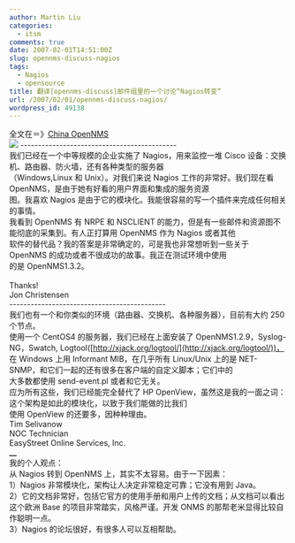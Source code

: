 ```yaml
---
author: Martin Liu
categories:
  - itsm
comments: true
date: 2007-02-01T14:51:00Z
slug: opennms-discuss-nagios
tags:
  - Nagios
  - opensource
title: 翻译[opennms-discuss]邮件组里的一个讨论“Nagios转变”
url: /2007/02/01/opennms-discuss-nagios/
wordpress_id: 49138
---
```


全文在＝》[China OpenNMS](http://opennms.blogspot.com/2007/01/opennms.html)<br />[![](http://www.opennms.org/images/thumb/a/a3/Untitled.PNG/800px-Untitled.PNG)](http://www.opennms.org/images/thumb/a/a3/Untitled.PNG/800px-Untitled.PNG) --------------------------------------------<br />我们已经在一个中等规模的企业实施了 Nagios，用来监控一堆 Cisco 设备：交换机、路由器、防火墙，还有各种类型的服务器<br />（Windows,Linux 和 Unix）。对我们来说 Nagios 工作的非常好。我们现在看 OpenNMS，是由于她有好看的用户界面和集成的服务资源<br />图。我喜欢 Nagios 是由于它的模块化。我能很容易的写一个插件来完成任何相关的事情。<br />我看到 OpenNMS 有 NRPE 和 NSCLIENT 的能力，但是有一些邮件和资源图不能彻底的采集到。有人正打算用 OpenNMS 作为 Nagios 或者其他<br />软件的替代品？我的答案是非常确定的，可是我也非常想听到一些关于 OpenNMS 的成功或者不很成功的故事。我正在测试环境中使用<br />的是 OpenNMS1.3.2。<br /><br />Thanks!<br />Jon Christensen<br />--------------------------------------------<br />我们也有一个和你类似的环境（路由器、交换机、各种服务器），目前有大约 250 个节点。<br />使用一个 CentOS4 的服务器，我们已经在上面安装了 OpenNMS1.2.9，Syslog-NG，Swatch, Logtool([http://xjack.org/logtool/](http://xjack.org/logtool/))，<br />在 Windows 上用 Informant MIB，在几乎所有 Linux/Unix 上的是 NET-SNMP，和它们一起的还有很多在客户端的自定义脚本；它们中的<br />大多数都使用 send-event.pl 或者和它无关。<br />应为所有这些，我们已经能完全替代了 HP OpenView，虽然这是我的一面之词：这个架构是如此的模块化，以致于我们能做的比我们<br />使用 OpenView 的还要多，因种种理由。<br />Tim Selivanow<br />NOC Technician<br />EasyStreet Online Services, Inc.<br />******************\_\_******************<br />我的个人观点：<br />从 Nagios 转到 OpenNMS 上，其实不太容易。由于一下因素：<br />1）Nagios 非常模块化，架构让人决定非常稳定可靠；它没有用到 Java。<br />2）它的文档非常好，包括它官方的使用手册和用户上传的文档；从文档可以看出这个欧洲 Base 的项目非常踏实，风格严谨。开发 ONMS 的那帮老米显得比较自作聪明一点。<br />3）Nagios 的论坛很好，有很多人可以互相帮助。
